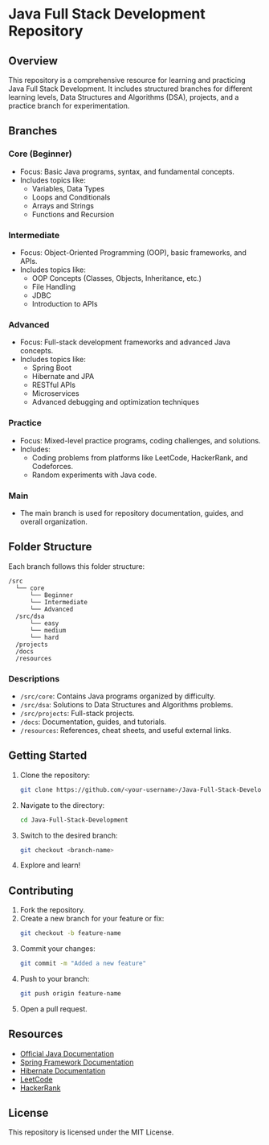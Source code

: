 # Java Full Stack Development Repository

## Overview
This repository is a comprehensive resource for learning and practicing Java Full Stack Development. It includes structured branches for different learning levels, Data Structures and Algorithms (DSA), projects, and a practice branch for experimentation.

## Branches
### Core (Beginner)
- Focus: Basic Java programs, syntax, and fundamental concepts.
- Includes topics like:
  - Variables, Data Types
  - Loops and Conditionals
  - Arrays and Strings
  - Functions and Recursion

### Intermediate
- Focus: Object-Oriented Programming (OOP), basic frameworks, and APIs.
- Includes topics like:
  - OOP Concepts (Classes, Objects, Inheritance, etc.)
  - File Handling
  - JDBC
  - Introduction to APIs

### Advanced
- Focus: Full-stack development frameworks and advanced Java concepts.
- Includes topics like:
  - Spring Boot
  - Hibernate and JPA
  - RESTful APIs
  - Microservices
  - Advanced debugging and optimization techniques

### Practice
- Focus: Mixed-level practice programs, coding challenges, and solutions.
- Includes:
  - Coding problems from platforms like LeetCode, HackerRank, and Codeforces.
  - Random experiments with Java code.

### Main
- The main branch is used for repository documentation, guides, and overall organization.

## Folder Structure
Each branch follows this folder structure:
```
/src
  └── core
      └── Beginner
      └── Intermediate
      └── Advanced
  /src/dsa
      └── easy
      └── medium
      └── hard
  /projects
  /docs
  /resources
```

### **Descriptions**
- `/src/core`: Contains Java programs organized by difficulty.
- `/src/dsa`: Solutions to Data Structures and Algorithms problems.
- `/src/projects`: Full-stack projects.
- `/docs`: Documentation, guides, and tutorials.
- `/resources`: References, cheat sheets, and useful external links.

## Getting Started
1. Clone the repository:
   ```bash
   git clone https://github.com/<your-username>/Java-Full-Stack-Development.git
   ```
2. Navigate to the directory:
   ```bash
   cd Java-Full-Stack-Development
   ```
3. Switch to the desired branch:
   ```bash
   git checkout <branch-name>
   ```
4. Explore and learn!

## Contributing
1. Fork the repository.
2. Create a new branch for your feature or fix:
   ```bash
   git checkout -b feature-name
   ```
3. Commit your changes:
   ```bash
   git commit -m "Added a new feature"
   ```
4. Push to your branch:
   ```bash
   git push origin feature-name
   ```
5. Open a pull request.

## Resources
- [Official Java Documentation](https://docs.oracle.com/javase/)
- [Spring Framework Documentation](https://spring.io/projects/spring-framework)
- [Hibernate Documentation](https://hibernate.org/)
- [LeetCode](https://leetcode.com/)
- [HackerRank](https://www.hackerrank.com/)

## License
This repository is licensed under the MIT License.

